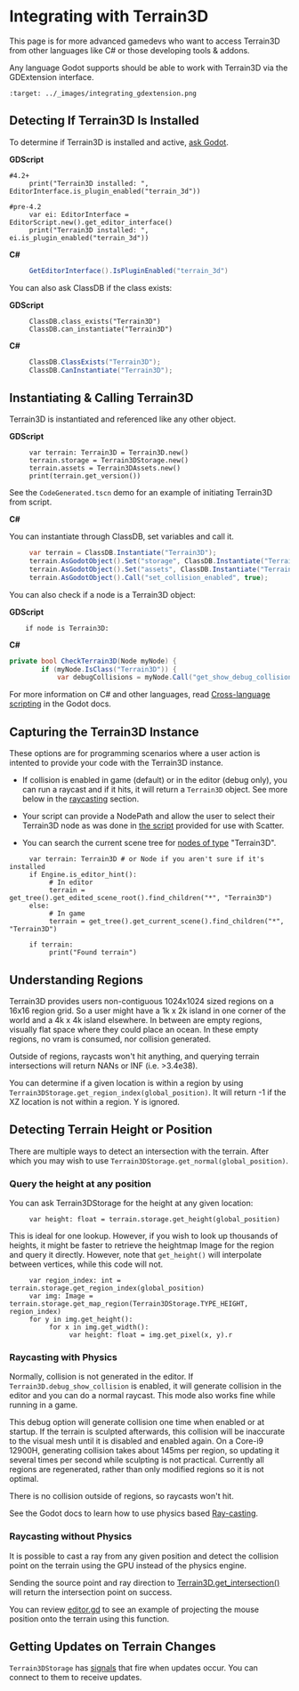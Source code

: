 Integrating with Terrain3D
===========================

This page is for more advanced gamedevs who want to access Terrain3D from other languages like C# or those developing tools & addons.

Any language Godot supports should be able to work with Terrain3D via the GDExtension interface.

```{image} images/integrating_gdextension.png
:target: ../_images/integrating_gdextension.png
```

## Detecting If Terrain3D Is Installed

To determine if Terrain3D is installed and active, [ask Godot](https://docs.godotengine.org/en/stable/classes/class_editorinterface.html#class-editorinterface-method-is-plugin-enabled).

**GDScript**
```gdscript
#4.2+
     print("Terrain3D installed: ", EditorInterface.is_plugin_enabled("terrain_3d"))

#pre-4.2
     var ei: EditorInterface = EditorScript.new().get_editor_interface()
     print("Terrain3D installed: ", ei.is_plugin_enabled("terrain_3d"))
```

**C#**
```c#
     GetEditorInterface().IsPluginEnabled("terrain_3d") 
```

You can also ask ClassDB if the class exists:

**GDScript**
```gdscript
     ClassDB.class_exists("Terrain3D")
     ClassDB.can_instantiate("Terrain3D")
```
**C#**
```c#
     ClassDB.ClassExists("Terrain3D");
     ClassDB.CanInstantiate("Terrain3D");
```

## Instantiating & Calling Terrain3D

Terrain3D is instantiated and referenced like any other object.

**GDScript**

```gdscript
     var terrain: Terrain3D = Terrain3D.new()
     terrain.storage = Terrain3DStorage.new()
     terrain.assets = Terrain3DAssets.new()
     print(terrain.get_version())
```

See the `CodeGenerated.tscn` demo for an example of initiating Terrain3D from script.

**C#**

You can instantiate through ClassDB, set variables and call it.

```c#
     var terrain = ClassDB.Instantiate("Terrain3D");
     terrain.AsGodotObject().Set("storage", ClassDB.Instantiate("Terrain3DStorage"));
     terrain.AsGodotObject().Set("assets", ClassDB.Instantiate("Terrain3DAssets"));
     terrain.AsGodotObject().Call("set_collision_enabled", true);
```

You can also check if a node is a Terrain3D object:

**GDScript**

```gdscript
    if node is Terrain3D:
```

**C#**

```c#
private bool CheckTerrain3D(Node myNode) {
        if (myNode.IsClass("Terrain3D")) {
            var debugCollisions = myNode.Call("get_show_debug_collision").AsInt32();
```

For more information on C# and other languages, read [Cross-language scripting](https://docs.godotengine.org/en/stable/tutorials/scripting/cross_language_scripting.html) in the Godot docs.

## Capturing the Terrain3D Instance

These options are for programming scenarios where a user action is intented to provide your code with the Terrain3D instance.

* If collision is enabled in game (default) or in the editor (debug only), you can run a raycast and if it hits, it will return a `Terrain3D` object. See more below in the [raycasting](#raycasting-with-physics) section.

* Your script can provide a NodePath and allow the user to select their Terrain3D node as was done in [the script](https://github.com/TokisanGames/Terrain3D/blob/v0.9.1-beta/project/addons/terrain_3d/extras/project_on_terrain3d.gd#L14) provided for use with Scatter.

* You can search the current scene tree for [nodes of type](https://docs.godotengine.org/en/stable/classes/class_node.html#class-node-method-find-children) "Terrain3D".
```gdscript
     var terrain: Terrain3D # or Node if you aren't sure if it's installed
     if Engine.is_editor_hint(): 
          # In editor
          terrain = get_tree().get_edited_scene_root().find_children("*", "Terrain3D")
     else:
          # In game
          terrain = get_tree().get_current_scene().find_children("*", "Terrain3D")

     if terrain:
          print("Found terrain")
```

## Understanding Regions

Terrain3D provides users non-contiguous 1024x1024 sized regions on a 16x16 region grid. So a user might have a 1k x 2k island in one corner of the world and a 4k x 4k island elsewhere. In between are empty regions, visually flat space where they could place an ocean. In these empty regions, no vram is consumed, nor collision generated.

Outside of regions, raycasts won't hit anything, and querying terrain intersections will return NANs or INF (i.e. >3.4e38).

You can determine if a given location is within a region by using `Terrain3DStorage.get_region_index(global_position)`. It will return -1 if the XZ location is not within a region. Y is ignored.


## Detecting Terrain Height or Position

There are multiple ways to detect an intersection with the terrain. After which you may wish to use `Terrain3DStorage.get_normal(global_position)`.

### Query the height at any position

You can ask Terrain3DStorage for the height at any given location:

```gdscript
     var height: float = terrain.storage.get_height(global_position)
```

This is ideal for one lookup. However, if you wish to look up thousands of heights, it might be faster to retrieve the heightmap Image for the region and query it directly. However, note that `get_height()` will interpolate between vertices, while this code will not. 

```gdscript
     var region_index: int = terrain.storage.get_region_index(global_position)
     var img: Image = terrain.storage.get_map_region(Terrain3DStorage.TYPE_HEIGHT, region_index)
     for y in img.get_height():
          for x in img.get_width():
               var height: float = img.get_pixel(x, y).r
```


### Raycasting with Physics

Normally, collision is not generated in the editor. If `Terrain3D.debug_show_collision` is enabled, it will generate collision in the editor and you can do a normal raycast. This mode also works fine while running in a game.

This debug option will generate collision one time when enabled or at startup. If the terrain is sculpted afterwards, this collision will be inaccurate to the visual mesh until it is disabled and enabled again. On a Core-i9 12900H, generating collision takes about 145ms per region, so updating it several times per second while sculpting is not practical. Currently all regions are regenerated, rather than only modified regions so it is not optimal.

There is no collision outside of regions, so raycasts won't hit.

See the Godot docs to learn how to use physics based [Ray-casting](https://docs.godotengine.org/en/stable/tutorials/physics/ray-casting.html).


### Raycasting without Physics

It is possible to cast a ray from any given position and detect the collision point on the terrain using the GPU instead of the physics engine.

Sending the source point and ray direction to [Terrain3D.get_intersection()](https://terrain3d.readthedocs.io/en/latest/api/class_terrain3d.html#class-terrain3d-method-get-intersection) will return the intersection point on success.

You can review [editor.gd](https://github.com/TokisanGames/Terrain3D/blob/v0.9.1-beta/project/addons/terrain_3d/editor/editor.gd#L129-L143) to see an example of projecting the mouse position onto the terrain using this function.


## Getting Updates on Terrain Changes

`Terrain3DStorage` has [signals](https://terrain3d.readthedocs.io/en/latest/api/class_terrain3dstorage.html#signals) that fire when updates occur. You can connect to them to receive updates.


